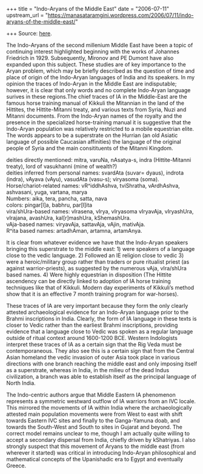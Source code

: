 +++
title = "Indo-Aryans of the Middle East"
date = "2006-07-11"
upstream_url = "https://manasataramgini.wordpress.com/2006/07/11/indo-aryans-of-the-middle-east/"

+++
Source: [here](https://manasataramgini.wordpress.com/2006/07/11/indo-aryans-of-the-middle-east/).

The Indo-Aryans of the second millenium Middle East have been a topic of continuing interest highlighted beginning with the works of Johannes Friedrich in 1929. Subsequently, Mironov and PE Dumont have also expanded upon this subject. These studies are of key importance to the Aryan problem, which may be briefly described as the question of time and place of origin of the Indo-Aryan languages of India and its speakers. In my opinion the traces of Indo-Aryan in the Middle East are indisputable; however, it is clear that only words and no complete Indo-Aryan language surives in these regions.The chief traces of IA in the Middle-East are the famous horse training manual of Kikkuli the Mitannian in the land of the Hittites, the Hittite-Mitanni treaty, and various texts from Syria, Nuzi and Mitanni documents. From the Indo-Aryan names of the royalty and the presence in the specialized horse-training manual it is suggestive that the Indo-Aryan population was relatively restricted to a mobile equestrian elite. The words appears to be a superstrate on the Hurrian (an old Asiatic language of possible Caucasian affinities) the language of the original people of Syria and the main consitituents of the Mitanni Kingdom.

deities directly mentioned: mitra, varuNa, nAsatya-s, indra
(Hittite-Mitanni treaty), lord of vasukhanni (mine of wealth?)  
deities inferred from personal names: svardAta (suvar= dyaus), indrota
(indra), vAyava (vAyu), vasudAta (vasu-s); viryasoma (soma).  
Horse/chariot-related names: vR^iddhAshva, tviShratha, vArdhAshva, ashvasani, yuga, vartana, marya  
Numbers: aika, tera, pancha, satta, nava  
colors: pingar\[l\]a, babhru, par\[l\]ita  
vira/shUra-based names: vIrasena, vIrya, vIryasoma vIryavAja, vIryashUra, vIrajana, avashUra, kal\[r\]mashUra, kShemashUra.  
vAja-based names: viryavAja, sattavAja, vAjin, mativAja.  
R^ita based names: artadhAman, artamna, artamAnya.

It is clear from whatever evidence we have that the Indo-Aryan speakers bringing this superstrate to the middle east: 1) were speakers of a language close to the vedic language. 2) Followed an IE religion close to vedic 3) were a heroic/military group rather than traders or pure ritualist priest (as against warrior-priests), as suggested by the numerous vAja, vIra/shUra based names. 4) Were highly equestrian in disposition (The Hittite ascendency can be directly linked to adoption of IA horse training techniques like that of Kikkuli. Modern day experiments of Kikkuli’s method show that it is an effective 7 month training program for war-horses).

These traces of IA are very important because they form the only clearly attested archaeological evidence for an Indo-Aryan language prior to the Brahmi inscriptions in India. Clearly, the form of IA language in these texts is closer to Vedic rather than the earliest Brahmi inscriptions, providing evidence that a language close to Vedic was spoken as a regular language outside of ritual context around 1600-1200 BCE. Western Indologists interpret these traces of IA as a certain sign that the Rig Veda must be contemporaneous. They also see this is a certain sign that from the Central Asian homeland the vedic invasion of outer Asia took place in various directions with one branch reaching the middle east and only imposing itself as a superstrate, whereas in India, in the milieu of the dead Indus civilization, a branch was able to establish itself as the principal language of North India.

The Indo-centric authors argue that Middle Eastern IA phenomenon represents a symmetric westward outflow of IA warriors from an IVC locale. This mirrored the movements of IA within India where the archaeologically attested main population movements were from West to east with shift towards Eastern IVC sites and finally to the Ganga-Yamuna doab, and towards the South-West and South to sites in Gujarat and beyond. The correct model remains unclear to me, though I am actually quite willing to accept a secondary dispersal from India, chiefly driven by kShatriyas. I also strongly suspect that this movement of Aryans to the middle east (from wherever it started) was critical in introducing Indo-Aryan philosophical and mathematical concepts of the Upanishadic era to Egypt and eventually Greece.


